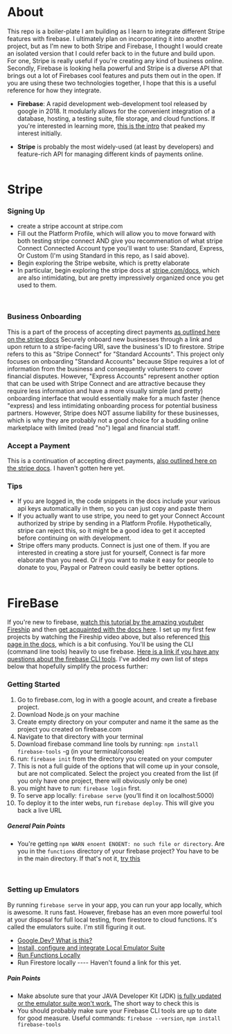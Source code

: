 # About
This repo is a boiler-plate I am building as I learn to integrate different Stripe features with firebase. I ultimately plan on incorporating it into another project, but as I'm new to both Stripe and Firebase, I thought I would create an isolated version that I could refer back to in the future and build upon. For one, Stripe is really useful if you're creating any kind of business online. Secondly, Firebase is looking hella powerful and Stripe is a diverse API that brings out a lot of Firebases cool features and puts them out in the open. If you are using these two technologies together, I hope that this is a useful reference for how they integrate.

* **Firebase**: A rapid development web-development tool released by google in 2018. It modularly allows for the convenient integration of a database, hosting, a testing suite, file storage, and cloud functions. If you're interested in learning more, [this is the intro](https://www.youtube.com/watch?v=9kRgVxULbag) that peaked my interest initially.

* **Stripe** is probably the most widely-used (at least by developers) and feature-rich API for managing different kinds of payments online.
<br/><br/>

# Stripe
### Signing Up
* create a stripe account at stripe.com
* Fill out the Platform Profile, which will allow you to move forward with both testing stripe connect AND give you recommenation of what stripe Connect Connected Account type you'll want to use: Standard, Express, Or Custom (I'm using Standard in this repo, as I said above).
* Begin exploring the Stripe website, which is pretty elaborate
* In particular, begin exploring the stripe docs at [stripe.com/docs](https://stripe.com/docs), which are also intimidating, but are pretty impressively organized once you get used to them.
<br/>

### Business Onboarding
This is a part of the process of accepting direct payments [as outlined here on the stripe docs](https://stripe.com/docs/connect/enable-payment-acceptance-guide)
Securely onboard new businesses through a link and upon return to a stripe-facing URI, save the business's ID to firestore. Stripe refers to this as "Stripe Connect" for "Standard Accounts". This project only focuses on onboarding "Standard Accounts" because Stipe requires a lot of information from the business and consequently volunteers to cover financial disputes. However, "Express Accounts" represent another option that can be used with Stripe Connect and are attractive because they require less information and have a more visually simple (and pretty) onboarding interface that would essentially make for a much faster (hence "express) and less intimidating onboarding process for potential business partners. However, Stripe does NOT assume liability for these businesses, which is why they are probably not a good choice for a budding online marketplace with limited (read "no") legal and financial staff.
<br/>

### Accept a Payment
This is a continuation of accepting direct payments, [also outlined here on the stripe docs](https://stripe.com/docs/connect/enable-payment-acceptance-guide). I haven't gotten here yet.
<br/>

### Tips
* If you are logged in, the code snippets in the docs include your various api keys automatically in them, so you can just copy and paste them
* If you actually want to use stripe, you need to get your Connect Account authorized by stripe by sending in a Platform Profile. Hypothetically, stripe can reject this, so it might be a good idea to get it accepted before continuing on with development.
* Stripe offers many products. Connect is just one of them. If you are interested in creating a store just for yourself, Connect is far more elaborate than you need. Or if you want to make it easy for people to donate to you, Paypal or Patreon could easily be better options.
<br/><br/>

# FireBase
If you're new to firebase, [watch this tutorial by the amazing youtuber Fireship](https://www.youtube.com/watch?v=9kRgVxULbag) and then [get acquainted with the docs here](https://firebase.google.com/docs). I set up my first few projects by watching the Fireship video above, but also referenced [this page in the docs](https://firebase.google.com/docs/web/setup), which is a bit confusing. You'll be using the CLI (command line tools) heavily to use firebase. [Here is a link if you have any questions about the firebase CLI tools](https://firebase.google.com/docs/cli#mac-linux-npm). I've added my own list of steps below that hopefully simplify the process further:

### Getting Started
1. Go to firebase.com, log in with a google acount, and create a firebase project.
1. Download Node.js on your machine
1. Create empty directory on your computer and name it the same as the project you created on firebase.com
1. Navigate to that directory with your terminal
1. Download firebase command line tools by running: `npm install firebase-tools` -g (in your terminal/console)
1. run: `firebase init` from the directory you created on your computer
1. This is not a full guide of the options that will come up in your console, but are not complicated. Select the project you created from the list (if you only have one project, there will obviously only be one)
1. you might have to run: `firebase login` first.
1. To serve app locally: `firebase serve` (you’ll find it on localhost:5000)
1. To deploy it to the inter webs, run `firebase deploy`. This will give you back a live URL

##### General Pain Points
* You're getting `npm WARN enoent ENOENT: no such file or directory`. Are you in the `functions` directory of your firebase project? You have to be in the main directory. If that's not it, [try this](https://github.com/visionmedia/debug/issues/261)
</br>

### Setting up Emulators
By running ```firebase serve``` in your app, you can run your app locally, which is awesome. It runs fast. However, firebase has an even more powerful tool at your disposal for full local testing, from firestore to cloud functions. It's called the emulators suite. I'm still figuring it out.

* [Google.Dev? What is this?](https://google.dev/pathways/firebase-emulators)
* [Install, configure and integrate Local Emulator Suite](https://firebase.google.com/docs/emulator-suite/install_and_configure?authuser=0)
* [Run Functions Locally](https://firebase.google.com/docs/functions/local-emulator)
* Run Firestore locally ---- Haven't found a link for this yet.

##### Pain Points
* Make absolute sure that your JAVA Developer Kit (JDK) [is fully updated or the emulator suite won't work.](https://stackoverflow.com/questions/56819840/firebase-cloud-functions-emulator-throws-exited-with-code-1-error) The short way to check this is 
* You should probably make sure your Firebase CLI tools are up to date for good measure. Useful commands: `firebase --version`, `npm install firebase-tools`
<br/><br/>
